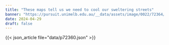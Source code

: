 ```yaml
---
title: "These maps tell us we need to cool our sweltering streets"
banner: "https://pursuit.unimelb.edu.au/__data/assets/image/0022/72364/These-maps-tell-us-we-need-to-cool-our-sweltering-streets-_b515445d-d6e8-4cc1-b51b-63b49508aca5.jpg"
date: 2024-04-29
draft: false
---
```


{{< json_article file="data/p72360.json" >}}